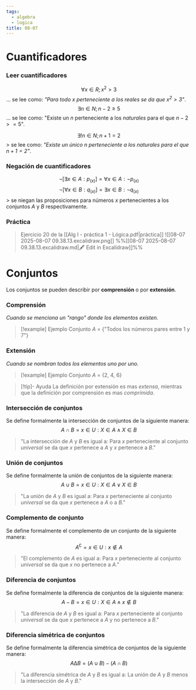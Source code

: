 ```yaml
---
tags:
  - algebra
  - logica
title: 08-07
---
```

# Cuantificadores
### Leer cuantificadores
$$
\forall x \in R;x^2>3
$$
... se lee como: *"Para todo $x$ perteneciente a los $reales$ se da que $x^2 > 3$"*.
$$
\exists n \in N;n-2\ge5
$$
... se lee como: "Existe un $n$ perteneciente a los $naturales$ para el que $n - 2 >= 5$".

$$
\exists!n\in N;n+1=2
$$
\> se lee como: *"Existe un único $n$ perteneciente a los $naturales$ para el que $n + 1 = 2$"*.
### Negación de cuantificadores
$$
\neg[\exists x \in A:p_{(x)}] = \forall x \in A: \neg p_{(x)}
$$
$$
\neg[\forall x \in B:q_{(x)}] = \exists x \in B: \neg q_{(x)}
$$
\> se niegan las proposiciones para números $x$ pertenecientes a los conjuntos $A$ y $B$ respectivamente.
### Práctica
> Ejercicio 20 de la [[Alg I - práctica 1 - Lógica.pdf|práctica]]
![[08-07 2025-08-07 09.38.13.excalidraw.png]]
%%[[08-07 2025-08-07 09.38.13.excalidraw.md|🖋 Edit in Excalidraw]]%%
# Conjuntos
Los conjuntos se pueden describir por **comprensión** o por **extensión**.
### Comprensión
*Cuando se menciona un "rango" donde los elementos existen.*
>[!example] Ejemplo
>Conjunto $A$ = {"Todos los números pares entre 1 y 7"}
### Extensión
*Cuando se nombran todos los elementos uno por uno.*
>[!example] Ejemplo
>Conjunto $A$ = {2, 4, 6}

>[!tip]- Ayuda
>La definición por extensión es mas *extensa*, mientras que la definición por comprensión es mas *comprimida*.
### Intersección de conjuntos
Se define formalmente la intersección de conjuntos de la siguiente manera:
$$
A ∩ B = {x ∈ U: X ∈ A ∧ X ∈ B}
$$
> "La intersección de $A$ y $B$ es igual a: Para $x$ perteneciente al conjunto $universal$ se da que $x$ pertenece a $A$ y $x$ pertenece a $B$."
### Unión de conjuntos
Se define formalmente la unión de conjuntos de la siguiente manera:
$$
A ∪ B = x ∈ U: X ∈ A ∨ X ∈ B
$$
> "La unión de $A$ y $B$ es igual a: Para $x$ perteneciente al conjunto $universal$ se da que $x$ pertenece a $A$ o a $B$."
### Complemento de conjunto
Se define formalmente el complemento de un conjunto de la siguiente manera:
$$
A^∁ = x ∈ U: x ∉ A
$$
> "El complemento de $A$ es igual a: Para $x$ perteneciente al conjunto $universal$ se da que $x$ no pertenece a $A$."
### Diferencia de conjuntos
Se define formalmente la diferencia de conjuntos de la siguiente manera:
$$
A - B = x ∈ U: X ∈ A ∧ x ∉ B
$$
> "La diferencia de $A$ y $B$ es igual a: Para $x$ perteneciente al conjunto $universal$ se da que $x$ pertenece a $A$ y no pertenece a $B$."
### Diferencia simétrica de conjuntos
Se define formalmente la diferencia simétrica de conjuntos de la siguiente manera:
$$
A∆B=(A∪B)-(A∩B)
$$
> "La diferencia simétrica de $A$ y $B$ es igual a: La unión de $A$ y $B$ menos la intersección de $A$ y $B$."